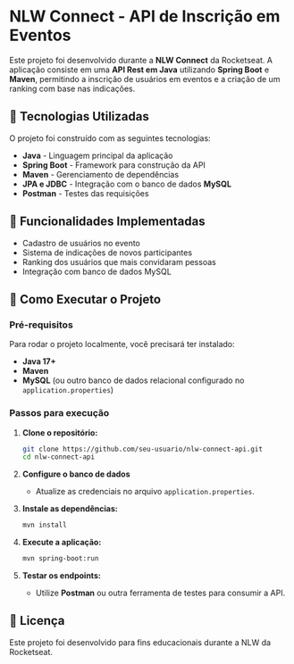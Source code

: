 # NLW Connect - API de Inscrição em Eventos

Este projeto foi desenvolvido durante a **NLW Connect** da Rocketseat. A aplicação consiste em uma **API Rest em Java** utilizando **Spring Boot** e **Maven**, permitindo a inscrição de usuários em eventos e a criação de um ranking com base nas indicações.

## 🚀 Tecnologias Utilizadas

O projeto foi construído com as seguintes tecnologias:

- **Java** - Linguagem principal da aplicação
- **Spring Boot** - Framework para construção da API
- **Maven** - Gerenciamento de dependências
- **JPA e JDBC** - Integração com o banco de dados **MySQL**
- **Postman** - Testes das requisições

## 📌 Funcionalidades Implementadas

- Cadastro de usuários no evento
- Sistema de indicações de novos participantes
- Ranking dos usuários que mais convidaram pessoas
- Integração com banco de dados MySQL

## 🔧 Como Executar o Projeto

### Pré-requisitos

Para rodar o projeto localmente, você precisará ter instalado:

- **Java 17+**
- **Maven**
- **MySQL** (ou outro banco de dados relacional configurado no `application.properties`)

### Passos para execução

1. **Clone o repositório:**

   ```sh
   git clone https://github.com/seu-usuario/nlw-connect-api.git
   cd nlw-connect-api
   ```

2. **Configure o banco de dados**

   - Atualize as credenciais no arquivo `application.properties`.

3. **Instale as dependências:**

   ```sh
   mvn install
   ```

4. **Execute a aplicação:**

   ```sh
   mvn spring-boot:run
   ```

5. **Testar os endpoints:**

   - Utilize **Postman** ou outra ferramenta de testes para consumir a API.

## 📜 Licença

Este projeto foi desenvolvido para fins educacionais durante a NLW da Rocketseat.

